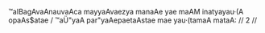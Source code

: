 ™aIBagAvaAnauvaAca
mayyaAvaezya manaAe yae maAM inatyayau·(A opaAs$atae /
™aÜ"yaA par"yaAepaetaAstae mae yau·(tamaA mataA: // 2 //